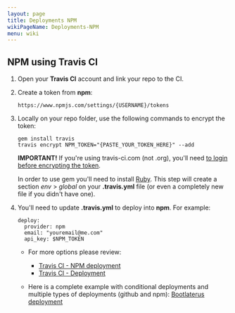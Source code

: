 ```yaml
---
layout: page
title: Deployments NPM
wikiPageName: Deployments-NPM
menu: wiki
---
```


## NPM using Travis CI

1. Open your **Travis CI** account and link your repo to the CI.

2. Create a token from **npm**:
   ```
   https://www.npmjs.com/settings/{USERNAME}/tokens
   ```

3. Locally on your repo folder, use the following commands to encrypt the token:
   ```
   gem install travis
   travis encrypt NPM_TOKEN="{PASTE_YOUR_TOKEN_HERE}" --add
   ```

   **IMPORTANT!** If you're using travis-ci.com (not .org), you'll need [to login before encrypting the token](https://docs.travis-ci.com/user/encryption-keys/#usage).

   In order to use gem you'll need to install [Ruby](https://www.ruby-lang.org/en/). This step will create a section *env* > *global* on your **.travis.yml** file (or even a completely new file if you didn't have one).

5. You'll need to update **.travis.yml** to deploy into **npm**. For example:
   
   ```
   deploy:
     provider: npm
     email: "youremail@me.com"
     api_key: $NPM_TOKEN
   ```

   * For more options please review:
     * [Travis CI - NPM deployment](https://docs.travis-ci.com/user/deployment/npm/)
     * [Travis CI - Deployment](https://docs.travis-ci.com/user/deployment/)

   * Here is a complete example with conditional deployments and multiple types of deployments (github and npm): [Bootlaterus deployment](https://raw.githubusercontent.com/equilaterus/bootlaterus/dev/.travis.yml)

